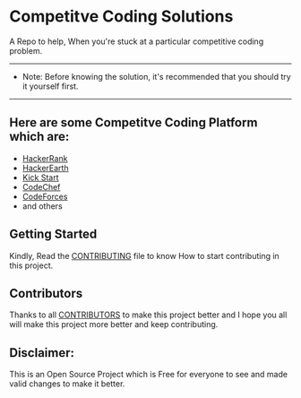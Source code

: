 # Competitve Coding Solutions

A Repo to help, When you're stuck at a particular competitive coding problem.

------------------------------------------------------------------------------------------------
* Note: Before knowing the solution, it's recommended that you should try it yourself first.
------------------------------------------------------------------------------------------------

## Here are some Competitve Coding Platform which are:
* [HackerRank](https://github.com/ALLINONE4298/Competitive-Coding-Solutions/tree/main/Hacker%20Rank)
* [HackerEarth](https://github.com/ALLINONE4298/Competitive-Coding-Solutions/tree/main/Hacker%20Earth)
* [Kick Start](https://github.com/ALLINONE4298/Competitive-Coding-Solutions/tree/main/Kick%20Start)
* [CodeChef](https://github.com/ALLINONE4298/Competitive-Coding-Solutions/tree/main/Code%20Chef)
* [CodeForces](https://github.com/ALLINONE4298/Competitive-Coding-Solutions/tree/main/CodeForces)
* and others 

## Getting Started

Kindly, Read the [CONTRIBUTING](https://github.com/ALLINONE4298/Competitive-Coding-Solutions/blob/main/CONTRIBUTING.md) file to know How to start contributing in this project.

## Contributors

Thanks to all [CONTRIBUTORS](https://github.com/ALLINONE4298/Competitive-Coding-Solutions/blob/main/CONTRIBUTORS.md) to make this project better and I hope you all will make this project more better and keep contributing.


## Disclaimer: 
This is an Open Source Project which is Free for everyone to see and made valid changes to make it better.
